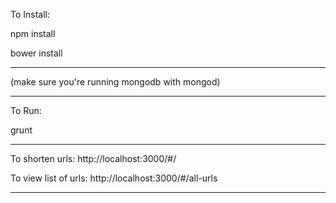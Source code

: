 To Install:

npm install

bower install

------

(make sure you're running mongodb with mongod)

------

To Run: 

grunt

------

To shorten urls: http://localhost:3000/#/

To view list of urls: http://localhost:3000/#/all-urls

------